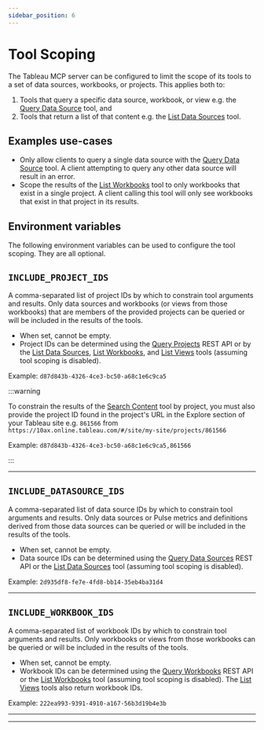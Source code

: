 ```yaml
---
sidebar_position: 6
---
```


# Tool Scoping

The Tableau MCP server can be configured to limit the scope of its tools to a set of data sources,
workbooks, or projects. This applies both to:

1. Tools that query a specific data source, workbook, or view e.g. the
   [Query Data Source](../../tools/data-qna/query-datasource.md) tool, and
2. Tools that return a list of that content e.g. the
   [List Data Sources](../../tools/data-qna/list-datasources.md) tool.

## Examples use-cases

- Only allow clients to query a single data source with the
  [Query Data Source](../../tools/data-qna/query-datasource.md) tool. A client attempting to query
  any other data source will result in an error.
- Scope the results of the [List Workbooks](../../tools/workbooks/list-workbooks.md) tool to only
  workbooks that exist in a single project. A client calling this tool will only see workbooks that
  exist in that project in its results.

## Environment variables

The following environment variables can be used to configure the tool scoping. They are all
optional.

## `INCLUDE_PROJECT_IDS`

A comma-separated list of project IDs by which to constrain tool arguments and results. Only data
sources and workbooks (or views from those workbooks) that are members of the provided projects can
be queried or will be included in the results of the tools.

- When set, cannot be empty.
- Project IDs can be determined using the
  [Query Projects](https://help.tableau.com/current/api/rest_api/en-us/REST/rest_api_ref_projects.htm#query_projects)
  REST API or by the [List Data Sources](../../tools/data-qna/list-datasources.md),
  [List Workbooks](../../tools/workbooks/list-workbooks.md), and
  [List Views](../../tools/views/list-views.md) tools (assuming tool scoping is disabled).

Example: `d87d843b-4326-4ce3-bc50-a68c1e6c9ca5`

:::warning

To constrain the results of the [Search Content](../../tools/content-exploration/search-content.md)
tool by project, you must also provide the project ID found in the project's URL in the Explore
section of your Tableau site e.g. `861566` from
`https://10ax.online.tableau.com/#/site/my-site/projects/861566`

Example: `d87d843b-4326-4ce3-bc50-a68c1e6c9ca5,861566`

:::

<hr />

## `INCLUDE_DATASOURCE_IDS`

A comma-separated list of data source IDs by which to constrain tool arguments and results. Only
data sources or Pulse metrics and definitions derived from those data sources can be queried or will
be included in the results of the tools.

- When set, cannot be empty.
- Data source IDs can be determined using the
  [Query Data Sources](https://help.tableau.com/current/api/rest_api/en-us/REST/rest_api_ref_data_sources.htm#query_data_sources)
  REST API or the [List Data Sources](../../tools/data-qna/list-datasources.md) tool (assuming tool
  scoping is disabled).

Example: `2d935df8-fe7e-4fd8-bb14-35eb4ba31d4`

<hr />

## `INCLUDE_WORKBOOK_IDS`

A comma-separated list of workbook IDs by which to constrain tool arguments and results. Only
workbooks or views from those workbooks can be queried or will be included in the results of the
tools.

- When set, cannot be empty.
- Workbook IDs can be determined using the
  [Query Workbooks](https://help.tableau.com/current/api/rest_api/en-us/REST/rest_api_ref_workbooks_and_views.htm#query_workbooks)
  REST API or the [List Workbooks](../../tools/workbooks/list-workbooks.md) tool (assuming tool
  scoping is disabled). The [List Views](../../tools/views/list-views.md) tools also return workbook
  IDs.

Example: `222ea993-9391-4910-a167-56b3d19b4e3b`

<hr />

<hr />

[cors]: https://expressjs.com/en/resources/middleware/cors.html#configuration-options
